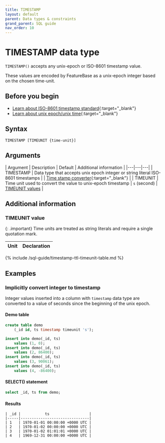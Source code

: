 ```yaml
---
title: TIMESTAMP
layout: default
parent: Data types & constraints
grand_parent: SQL guide
nav_order: 10
---
```


# TIMESTAMP data type

`TIMESTAMP()` accepts any unix-epoch or ISO-8601 timestamp value.

These values are encoded by FeatureBase as a unix-epoch integer based on the chosen time-unit.

## Before you begin

* [Learn about ISO-8601 timestamp standard](https://www.iso.org/iso-8601-date-and-time-format.html){:target="_blank"}
* [Learn about unix epoch/unix time](https://en.wikipedia.org/wiki/Unix_time){:target="_blank"}

## Syntax

```
TIMESTAMP [TIMEUNIT {time-unit}]
```

## Arguments

| Argument | Description | Default | Additional information |
|---|---|---|
| TIMESTAMP | Data type that accepts unix epoch integer or string literal ISO-8601 timestamps |  | [Time stamp converter](https://www.timestamp-converter.com/){:target="_blank"} |
| TIMEUNIT | Time unit used to convert the value to unix-epoch timestamp | `s` (second) | [TIMEUNIT values](#timeunit-value) |

## Additional information

### TIMEUNIT value

{: .important}
Time units are treated as string literals and require a single quotation mark.

| Unit | Declaration |
|---|---|
{% include /sql-guide/timestamp-ttl-timeunit-table.md %}

## Examples

### Implicitly convert integer to timestamp

Integer values inserted into a column with `timestamp` data type are converted to a value of seconds since the beginning of the unix epoch.

#### Demo table

```sql
create table demo
    (_id id, ts timestamp timeunit 's');

insert into demo(_id, ts)
    values (1, 0);
insert into demo(_id, ts)
    values (2, 86400);
insert into demo(_id, ts)
    values (3, 90061);
insert into demo(_id, ts)
    values (4, -86400);
```

#### SELECT() statement

```sql
select _id, ts from demo;
```

#### Results

```
| _id |           ts                  |
|-----|-------------------------------|
| 1   | 1970-01-01 00:00:00 +0000 UTC |
| 2   | 1970-01-02 00:00:00 +0000 UTC |
| 3   | 1970-01-02 01:01:01 +0000 UTC |
| 4   | 1969-12-31 00:00:00 +0000 UTC |
```
